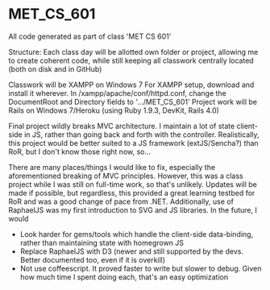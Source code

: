 MET_CS_601
==========

All code generated as part of class 'MET CS 601'

Structure:
	Each class day will be allotted own folder or project, allowing me to create coherent code,
	while still keeping all classwork centrally located (both on disk and in GitHub)
	
Classwork will be XAMPP on Windows 7
	For XAMPP setup, download and install it wherever.  In /xampp/apache/conf/httpd.conf, 
	change the DocumentRoot and Directory fields to '.../MET_CS_601' 
Project work will be Rails on Windows 7/Heroku (using Ruby 1.9.3, DevKit, Rails 4.0)

Final project wildly breaks MVC architecture.  I maintain a lot of state client-side in JS, rather than going back and forth with the controller.  Realistically, this project would be better suited to a JS framework (extJS/Sencha?) than RoR, but I don't know those right now, so...

There are many places/things I would like to fix, especially the aforementioned breaking of MVC principles.  However, this was a class project while I was still on full-time work, so that's unlikely.  Updates will be made if possible, but regardless, this provided a great learning testbed for RoR and was a good change of pace from .NET.  Additionally, use of RaphaelJS was my first introduction to SVG and JS libraries.  In the future, I would
* Look harder for gems/tools which handle the client-side data-binding, rather than maintaining state with homegrown JS
* Replace RaphaelJS with D3 (newer and still supported by the devs.  Better documented too, even if it is overkill)
* Not use coffeescript.  It proved faster to write but slower to debug.  Given how much time I spent doing each, that's an easy optimization

